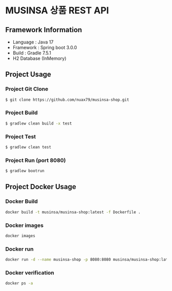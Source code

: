 # MUSINSA 상품 REST API 

## Framework Information
* Language : Java 17
* Framework : Spring boot 3.0.0
* Build : Gradle 7.5.1
* H2 Database (InMemory)

## Project Usage

### Project Git Clone
```bash
$ git clone https://github.com/nuax79/musinsa-shop.git
```

### Project Build
```bash
$ gradlew clean build -x test
```

### Project Test
```bash
$ gradlew clean test
```

### Project Run (port 8080)
```bash
$ gradlew bootrun
```

## Project Docker Usage

### Docker Build
```bash
docker build -t musinsa/musinsa-shop:latest -f Dockerfile .
```

### Docker images
```bash
docker images
```

### Docker run
```bash
docker run -d --name musinsa-shop -p 8080:8080 musinsa/musinsa-shop:latest 
```

### Docker verification
```bash
docker ps -a
```
